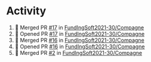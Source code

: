 # Activity
<!--START_SECTION:activity-->
1. 🎉 Merged PR [#17](https://github.com/FundIngSoft2021-30/Compagne/pull/17) in [FundIngSoft2021-30/Compagne](https://github.com/FundIngSoft2021-30/Compagne)
2. 💪 Opened PR [#17](https://github.com/FundIngSoft2021-30/Compagne/pull/17) in [FundIngSoft2021-30/Compagne](https://github.com/FundIngSoft2021-30/Compagne)
3. 🎉 Merged PR [#16](https://github.com/FundIngSoft2021-30/Compagne/pull/16) in [FundIngSoft2021-30/Compagne](https://github.com/FundIngSoft2021-30/Compagne)
4. 💪 Opened PR [#16](https://github.com/FundIngSoft2021-30/Compagne/pull/16) in [FundIngSoft2021-30/Compagne](https://github.com/FundIngSoft2021-30/Compagne)
5. 🎉 Merged PR [#2](https://github.com/FundIngSoft2021-30/Compagne/pull/2) in [FundIngSoft2021-30/Compagne](https://github.com/FundIngSoft2021-30/Compagne)
<!--END_SECTION:activity-->
